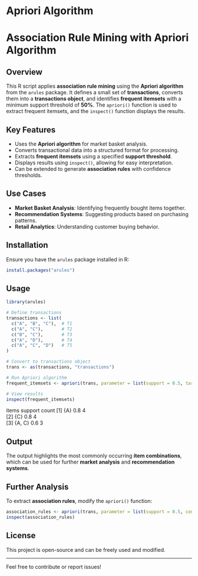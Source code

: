 # Apriori Algorithm
# Association Rule Mining with Apriori Algorithm

## Overview
This R script applies **association rule mining** using the **Apriori algorithm** from the `arules` package. It defines a small set of **transactions**, converts them into a **transactions object**, and identifies **frequent itemsets** with a minimum support threshold of **50%**. The `apriori()` function is used to extract frequent itemsets, and the `inspect()` function displays the results.

## Key Features
- Uses the **Apriori algorithm** for market basket analysis.
- Converts transactional data into a structured format for processing.
- Extracts **frequent itemsets** using a specified **support threshold**.
- Displays results using `inspect()`, allowing for easy interpretation.
- Can be extended to generate **association rules** with confidence thresholds.

## Use Cases
- **Market Basket Analysis**: Identifying frequently bought items together.
- **Recommendation Systems**: Suggesting products based on purchasing patterns.
- **Retail Analytics**: Understanding customer buying behavior.

## Installation
Ensure you have the `arules` package installed in R:
```r
install.packages("arules")
```

## Usage
```r
library(arules)

# Define transactions
transactions <- list(
  c("A", "B", "C"),  # T1
  c("A", "C"),       # T2
  c("B", "C"),       # T3
  c("A", "D"),       # T4
  c("A", "C", "D")   # T5
)

# Convert to transactions object
trans <- as(transactions, "transactions")

# Run Apriori algorithm
frequent_itemsets <- apriori(trans, parameter = list(support = 0.5, target = "frequent itemsets"))

# View results
inspect(frequent_itemsets)
```
   items  support count
[1] {A}    0.8     4    
[2] {C}    0.8     4    
[3] {A, C} 0.6     3    

## Output
The output highlights the most commonly occurring **item combinations**, which can be used for further **market analysis** and **recommendation systems**.

## Further Analysis
To extract **association rules**, modify the `apriori()` function:
```r
association_rules <- apriori(trans, parameter = list(support = 0.5, confidence = 0.7, target = "rules"))
inspect(association_rules)
```

## License
This project is open-source and can be freely used and modified.

---

Feel free to contribute or report issues!
